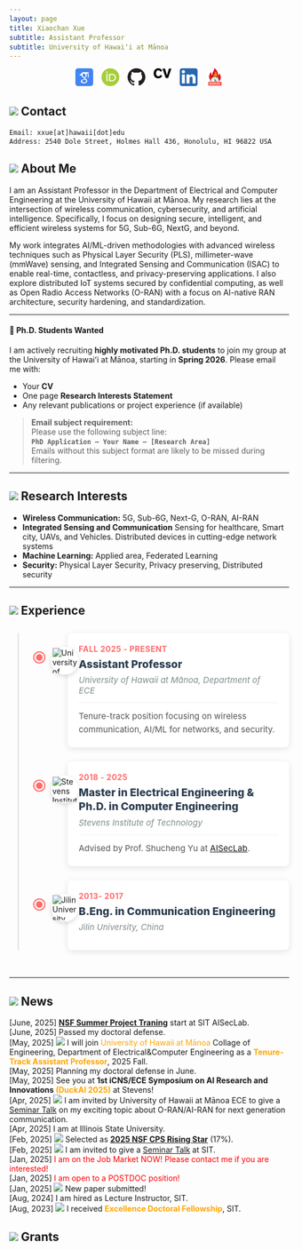 ```yaml
---
layout: page
title: Xiaochan Xue
subtitle: Assistant Professor
subtitle: University of Hawaiʻi at Mānoa
---
```


<div style="display: flex; justify-content: center; gap: 15px; flex-wrap: wrap;">
<a href="https://scholar.google.com/citations?user=rhcjOdQAAAAJ&hl=en" target="_blank">
  <img src="./img/google-scholar.png" alt="Google Scholar" width="32" class="social-icon">
</a>
<a href="https://orcid.org/0000-0003-0432-0581" target="_blank">
  <img src="./img/orcid.png" alt="ORCID" width="32" class="social-icon">
</a>
<a href="https://github.com/XueShannon" target="_blank">
  <img src="./img/github.png" alt="GitHub" width="32" class="social-icon">
</a>
<a href="./files/CV_Xiaochan.pdf" download class="cv-download">
  <img src="./img/cv.png" alt="CV" width="32" class="social-icon">
</a>
<a href="https://www.linkedin.com/in/xiaochan-xue-2b7b75227/" target="_blank">
  <img src="./img/linkedin.png" alt="LinkedIn" width="32" class="social-icon">
</a>
<a href="./conferenceDDL/conf-track.html" target="_blank">
  <img src="./img/deadline-icon.png" alt="Conference Deadlines" width="32" class="social-icon">
</a>

</div>

## <img src="../img/contact.png" height="50px"> Contact

```
Email: xxue[at]hawaii[dot]edu
Address: 2540 Dole Street, Holmes Hall 436, Honolulu, HI 96822 USA 
```

## <img src="../img/resume.png" height="35px"> About Me
 I am an Assistant Professor in the Department of Electrical and Computer Engineering at the University of Hawaii at Mānoa. My research lies at the intersection of wireless communication, cybersecurity, and artificial intelligence. Specifically, I focus on designing secure, intelligent, and efficient wireless systems for 5G, Sub-6G, NextG, and beyond.

My work integrates AI/ML-driven methodologies with advanced wireless techniques such as Physical Layer Security (PLS), millimeter-wave (mmWave) sensing, and Integrated Sensing and Communication (ISAC) to enable real-time, contactless, and privacy-preserving applications. I also explore distributed IoT systems secured by confidential computing, as well as Open Radio Access Networks (O-RAN) with a focus on AI-native RAN architecture, security hardening, and standardization.

---

#### 📣 Ph.D. Students Wanted
I am actively recruiting **highly motivated Ph.D. students** to join my group at the University of Hawaiʻi at Mānoa, starting in **Spring 2026**. Please email me with:
- Your **CV**  
- One page **Research Interests Statement**  
- Any relevant publications or project experience (if available)
> **Email subject requirement:**  
Please use the following subject line:  
**`PhD Application – Your Name – [Research Area]`**  
Emails without this subject format are likely to be missed during filtering.

---

## <img src="../img/research.png" height="35px"> Research Interests
- **Wireless Communication:** 5G, Sub-6G, Next-G, O-RAN, AI-RAN
- **Integrated Sensing and Communication** Sensing for healthcare, Smart city, UAVs, and Vehicles. Distributed devices in cutting-edge network systems
- **Machine Learning:** Applied area, Federated Learning
- **Security:** Physical Layer Security, Privacy preserving, Distributed security

---
## <img src="../img/footsteps.png" height="35px"> Experience

<div class="timeline-container">
  <div class="timeline">
    <!-- UHM -->
    <div class="timeline-item">
      <div class="timeline-dot"></div>
      <div class="timeline-icon">
        <img src="../img/uhm.png" alt="University of Hawaii at Mānoa" class="school-icon">
      </div>
      <div class="timeline-content">
        <div class="timeline-date">Fall 2025 - Present</div>
        <div class="timeline-title">Assistant Professor</div>
        <div class="timeline-location">University of Hawaii at Mānoa, Department of ECE</div>
        <div class="timeline-description">
          Tenure-track position focusing on wireless communication, AI/ML for networks, and security.
        </div>
      </div>
    </div>
    <!-- Stevens -->
    <div class="timeline-item">
      <div class="timeline-dot"></div>
      <div class="timeline-icon">
        <img src="../img/SIT.png" alt="Stevens Institute of Technology" class="school-icon">
      </div>
      <div class="timeline-content">
        <div class="timeline-date">2018 - 2025</div>
        <div class="timeline-title">Master in Electrical Engineering & Ph.D. in Computer Engineering</div>
        <div class="timeline-location">Stevens Institute of Technology</div>
        <div class="timeline-description">
          Advised by Prof. Shucheng Yu at <a href="https://www.stevens.edu/icns-center-for-innovative-computing-and-networked-systems/aiseclab" target="_blank">AISecLab</a>.
        </div>
      </div>
    </div>
    <!-- Jilin University -->
    <div class="timeline-item">
      <div class="timeline-dot"></div>
      <div class="timeline-icon">
        <img src="../img/JLU.png" alt="Jilin University" class="school-icon">
      </div>
      <div class="timeline-content">
        <div class="timeline-date">2013- 2017</div>
        <div class="timeline-title">B.Eng. in Communication Engineering</div>
        <div class="timeline-location">Jilin University, China</div>
      </div>
    </div>
  </div>
</div>

<style>
/* 时间轴容器 */
.timeline-container {
  max-width: 900px;
  margin: 0 auto;
  padding: 10px 0;
}

/* 时间轴主线 */
.timeline {
  position: relative;
  padding-left: 40px;
}

.timeline::before {
  content: '';
  position: absolute;
  left: 15px;
  top: 0;
  bottom: 0;
  width: 2px;
  background: #e0e0e0;
}

/* 时间轴项目 */
.timeline-item {
  position: relative;
  margin-bottom: 25px;
  display: flex;
  align-items: flex-start;
  min-height: 80px;
  padding-left: 65px;
}

/* 红点样式 */
.timeline-dot {
  position: absolute;
  left: 14px;
  top: 35px;
  width: 12px;
  height: 12px;
  border-radius: 50%;
  background: #ff6b6b;
  border: 3px solid #fff;
  box-shadow: 0 0 0 2px #ff6b6b;
  z-index: 2;
  transform: translateX(-50%);
}

/* 图标样式 */
.timeline-icon {
  position: absolute;
  left: 35px;
  top: 25px;
  width: 50px;
  height: 50px;
  border-radius: 50%;
  background: white;
  display: flex;
  align-items: center;
  justify-content: center;
  box-shadow: 0 3px 8px rgba(0,0,0,0.15);
  z-index: 1;
}

.school-icon {
  width: 45px;
  height: 45px;
  object-fit: contain;
}

/* 内容区域 */
.timeline-content {
  flex: 1;
  padding: 20px;
  background: #fff;
  border-radius: 8px;
  box-shadow: 0 3px 12px rgba(0,0,0,0.1);
  transition: transform 0.3s, box-shadow 0.3s;
}

.timeline-content:hover {
  transform: translateY(-3px);
  box-shadow: 0 5px 15px rgba(0,0,0,0.15);
}

/* 日期样式 - 强调 */
.timeline-date {
  font-size: 14px;
  color: #ff6b6b;
  font-weight: 700;
  margin-bottom: 8px;
  letter-spacing: 0.5px;
  text-transform: uppercase;
}

/* 标题样式 - 最突出 */
.timeline-title {
  font-size: 19px;
  font-weight: 800;
  margin-bottom: 6px;
  color: #2c3e50;
  line-height: 1.3;
}

/* 地点样式 - 次级信息 */
.timeline-location {
  font-size: 15px;
  color: #7f8c8d;
  margin-bottom: 12px;
  font-style: italic;
  display: flex;
  align-items: center;
}

/*.timeline-location:before {
  content: "";
  margin-right: 6px;
  font-size: 14px;
}*/

/* 描述样式 - 详细内容 */
.timeline-description {
  font-size: 15px;
  color: #555;
  line-height: 1.6;
  margin-top: 12px;
  padding-top: 12px;
  border-top: 1px solid #f1f1f1;
}

/* 响应式设计 */
@media (max-width: 768px) {
  .timeline {
    padding-left: 20px;
  }
  
  .timeline::before {
    left: 10px;
  }
  
  .timeline-item {
    padding-left: 50px;
    min-height: 70px;
  }
  
  .timeline-dot {
    left: 9px;
    top: 30px;
    transform: translateX(-50%);
  }
  
  .timeline-icon {
    left: 25px;
    top: 20px;
    width: 40px;
    height: 40px;
  }
  
  .school-icon {
    width: 35px;
    height: 35px;
  }
  
  .timeline-content {
    padding: 15px;
  }
  
  .timeline-title {
    font-size: 17px;
  }
  
  .timeline-location {
    font-size: 14px;
  }
  
  .timeline-description {
    font-size: 14px;
    padding-top: 10px;
    margin-top: 10px;
  }
}
</style>

---

## <img src="../img/hotnews.png" height="35px"> News
<div class="news-box">
  <div class="news-scroll">
    <!-- 项目列表 -->
    <div class="new-item">[June, 2025] <strong><a href="https://xueshannon.github.io/2025-06-04-nsfoacsummerproject/">NSF Summer Project Traning</a></strong> start at SIT AISecLab.</div>
    <div class="new-item">[June, 2025] Passed my doctoral defense.</div>
    <div class="new-item">[May, 2025] <img src="../img/fireworks.png" height="35px"> I will join <span style="color:orange;"> University of Hawaii at Mānoa</span> Collage of Engineering, Department of Electrical&Computer Engineering as a <strong><span style="color:orange;">Tenure-Track Assistant Professor</span></strong>, 2025 Fall.</div> 
    <div class="new-item">[May, 2025] Planning my doctoral defense in June.</div>
    <div class="new-item">[May, 2025] See you at <strong>1st iCNS/ECE Symposium on AI Research and Innovations <span style="color:orange;">(DuckAI 2025)</span></strong> at Stevens!</div>
    <div class="new-item">[Apr, 2025] <img src="../img/microphone.png" height="35px"> I am invited by University of Hawaii at Mānoa ECE to give a <a href="../files/ECE Seminars_UHM.html">Seminar Talk</a> on my exciting topic about O-RAN/AI-RAN for next generation communication.</div>
    <div class="new-item">[Apr, 2025] I am at Illinois State University.</div>
    <div class="new-item">[Feb, 2025] <img src="../img/honorable.png" height="35px"> Selected as <strong><a href="https://cps-vo.org/group/CPSRisingStarsWorkshop25">2025 NSF CPS Rising Star</a></strong> (17%).</div>
    <div class="new-item">[Feb, 2025] <img src="../img/microphone.png" height="35px"> I am invited to give a <a href="./files/Enhancing Security and Privacy in Distributed Wireless Networks Through Physical Layer Techniques _ Stevens Institute of Technology.html">Seminar Talk</a> at SIT.</div>
    <div class="new-item">[Jan, 2025] <span style="color:red;">I am on the Job Market NOW! Please contact me if you are interested!</span></div>
    <div class="new-item">[Jan, 2025] <span style="color:red;">I am open to a POSTDOC position!</span></div>
    <div class="new-item">[Jan, 2025] <img src="../img/fireworks.png" height="35px"> New paper submitted!</div>
    <div class="new-item">[Aug, 2024] I am hired as Lecture Instructor, SIT.</div>
    <div class="new-item">[Aug, 2023] <img src="../img/honorable.png" height="35px"> I received <strong><span style="color:orange;">Excellence Doctoral Fellowship</span></strong>, SIT.</div>
  </div>
</div>



## <img src="../img/grants.png" height="35px"> Grants